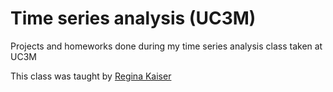 # Time series analysis (UC3M)

Projects and homeworks done during my time series analysis class taken at UC3M

This class was taught by [Regina Kaiser](http://portal.uc3m.es/portal/page/portal/dpto_estadistica/personal/regina_kaiser_remiro)
